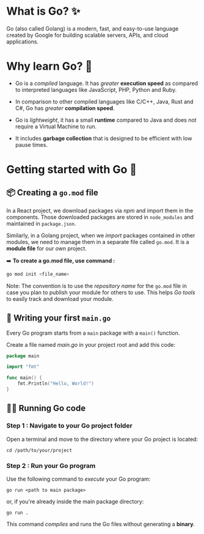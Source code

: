 # What is Go? :sparkles:

Go (also called Golang) is a modern, fast, and easy-to-use language created by Google for building scalable servers, APIs, and cloud applications.

# Why learn Go? 🤔
- Go is a _compiled_ language. It has _greater_ **execution speed** as compared to interpreted languages like JavaScript, PHP, Python and Ruby.

- In comparison to other compiled languages like C/C++, Java, Rust and C#, Go has _greater_ **compilation  speed**.

- Go is _lightweight_, it has a small **runtime** compared to Java and does not require a Virtual Machine to run.

- It includes **garbage collection** that is designed to be efficient with low pause times.

# Getting started with Go 🌱

## 📦 Creating a `go.mod` file
In a React project, we download packages via _npm_ and import them in the components. Those downloaded packages are stored in `node_modules` and maintained in `package.json`.

Similarly, in a Golang project, when we _import_ packages contained in other modules, we need to manage them in a separate file called `go.mod`. It is a **module file** for our own project.

➡️ **To create a go.mod file, use command :**

```bash
go mod init <file_name>
```

Note: The convention is to use the _repository name_ for the `go.mod` file in case you plan to publish your module for others to use. This helps _Go tools_ to easily track and download your module.

## 📝 Writing your first `main.go`

Every Go program starts from a `main` package with a `main()` function.

Create a file named _main.go_ in your project root and add this code:

```go
package main

import "fmt"

func main() {
    fmt.Println("Hello, World!")
}
```

## :running_man: Running Go code

### Step 1 : Navigate to your Go project folder  
Open a terminal and move to the directory where your Go project is located:

```shell
cd /path/to/your/project
```

### Step 2 : Run your Go program

Use the following command to _execute_ your Go program:
```shell
go run <path to main package>
```
or, if you're already inside the main package directory:

```shell
go run .
```

This command _compiles_ and runs the Go files without generating a **binary**.
